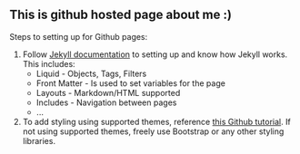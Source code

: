 ## This is github hosted page about me :)

Steps to setting up for Github pages:
1. Follow [Jekyll documentation](https://jekyllrb.com/docs/step-by-step/01-setup/) to setting up and know how Jekyll works. This includes: 
    - Liquid - Objects, Tags, Filters
    - Front Matter -  Is used to set variables for the page
    - Layouts - Markdown/HTML supported
    - Includes - Navigation between pages
    - ...
2. To add styling using supported themes, reference [this Github tutorial](https://help.github.com/en/github/working-with-github-pages/adding-a-theme-to-your-github-pages-site-using-jekyll). If not using supported themes, freely use Bootstrap or any other styling libraries.
